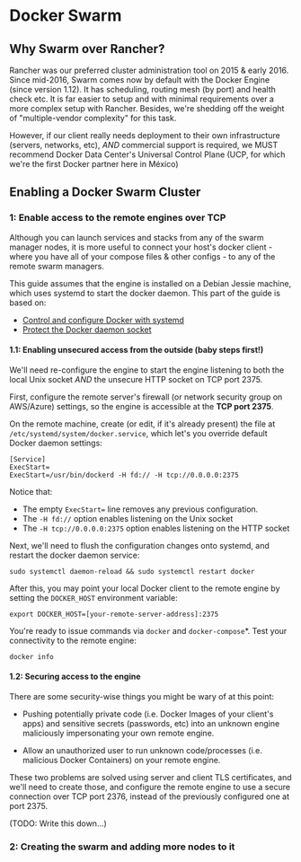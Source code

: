# Docker Swarm

## Why Swarm over Rancher?

Rancher was our preferred cluster administration tool on 2015 & early 2016. Since mid-2016, Swarm
comes now by default with the Docker Engine (since version 1.12). It has scheduling, routing mesh
(by port) and health check etc. It is far easier to setup and with minimal requirements over a more complex setup with Rancher. Besides, we're shedding off the weight of "multiple-vendor complexity"
for this task.

However, if our client really needs deployment to their own infrastructure (servers, networks, etc), *AND* commercial support is required, we MUST recommend Docker Data Center's Universal Control Plane (UCP, for which we're the first Docker partner here in México)

## Enabling a Docker Swarm Cluster

### 1: Enable access to the remote engines over TCP

Although you can launch services and stacks from any of the swarm manager nodes, it is more useful
to connect your host's docker client - where you have all of your compose files & other configs - to
any of the remote swarm managers.

This guide assumes that the engine is installed on a Debian Jessie machine, which uses systemd to
start the docker daemon. This part of the guide is based on:

 - [Control and configure Docker with systemd](https://docs.docker.com/engine/admin/systemd)
 - [Protect the Docker daemon socket](https://docs.docker.com/engine/security/https)

#### 1.1: Enabling unsecured access from the outside (baby steps first!)

We'll need re-configure the engine to start the engine listening to both the local Unix socket
*AND* the unsecure HTTP socket on TCP port 2375.

First, configure the remote server's firewall (or network security group on AWS/Azure) settings, so
the engine is accessible at the **TCP port 2375**.

On the remote machine, create (or edit, if it's already present) the file at
`/etc/systemd/system/docker.service`, which let's you override default Docker daemon settings:

```
[Service]
ExecStart=
ExecStart=/usr/bin/dockerd -H fd:// -H tcp://0.0.0.0:2375
```

Notice that:
 - The empty `ExecStart=` line removes any previous configuration.
 - The `-H fd://` option enables listening on the Unix socket
 - The `-H tcp://0.0.0.0:2375` option enables listening on the HTTP socket

Next, we'll need to flush the configuration changes onto systemd, and restart the docker daemon
service:

```
sudo systemctl daemon-reload && sudo systemctl restart docker
```

After this, you may point your local Docker client to the remote engine by setting the `DOCKER_HOST`
environment variable:

```
export DOCKER_HOST=[your-remote-server-address]:2375
```

You're ready to issue commands via `docker` and `docker-compose`\*. Test your connectivity to the
remote engine:

```
docker info
```

#### 1.2: Securing access to the engine

There are some security-wise things you might be wary of at this point:

  * Pushing potentially private code (i.e. Docker Images of your client's apps) and sensitive
  secrets (passwords, etc) into an unknown engine maliciously impersonating your own remote engine.

  * Allow an unauthorized user to run unknown code/processes (i.e. malicious Docker Containers) on
  your remote engine.

These two problems are solved using server and client TLS certificates, and we'll need to create
those, and configure the remote engine to use a secure connection over TCP port 2376, instead of the
previously configured one at port 2375.

(TODO: Write this down...)

### 2: Creating the swarm and adding more nodes to it
